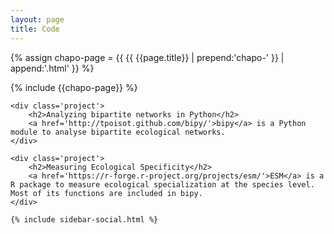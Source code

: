 ```yaml
---
layout: page
title: Code
---
```


{% assign chapo-page = {{ {{ {{page.title}} | prepend:'chapo-' }} | append:'.html' }} %}

<div id='chapo'>
	{% include {{chapo-page}} %}
</div>

<div id='main'>

	<div class='project'>
		<h2>Analyzing bipartite networks in Python</h2>
		<a href='http://tpoisot.github.com/bipy/'>bipy</a> is a Python module to analyse bipartite ecological networks.
	</div>

	<div class='project'>
		<h2>Measuring Ecological Specificity</h2>
		<a href='https://r-forge.r-project.org/projects/esm/'>ESM</a> is a R package to measure ecological specialization at the species level. Most of its functions are included in bipy.
	</div>
	
</div>

<div id='aside'>

	{% include sidebar-social.html %}

</div>